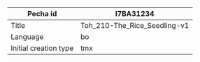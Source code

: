 |Pecha id | I7BA31234
| --- | --- 
|Title | Toh_210-The_Rice_Seedling-v1 
|Language | bo
|Initial creation type | tmx